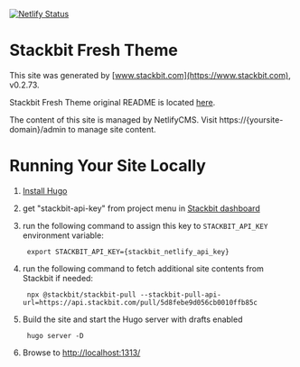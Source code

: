 [![Netlify Status](https://api.netlify.com/api/v1/badges/8514a96e-dba2-4b15-965f-8c1eb084511a/deploy-status)](https://app.netlify.com/sites/ricochetcode-dev/deploys)

# Stackbit Fresh Theme

This site was generated by [www.stackbit.com](https://www.stackbit.com), v0.2.73.

Stackbit Fresh Theme original README is located [here](./README.theme.md).

The content of this site is managed by NetlifyCMS. Visit https://{yoursite-domain}/admin to manage site content.

# Running Your Site Locally

1. [Install Hugo](https://gohugo.io/getting-started/quick-start/#step-1-install-hugo)

1. get "stackbit-api-key" from project menu in [Stackbit dashboard](https://app.stackbit.com/dashboard)

1. run the following command to assign this key to `STACKBIT_API_KEY` environment variable:

        export STACKBIT_API_KEY={stackbit_netlify_api_key}

1. run the following command to fetch additional site contents from Stackbit if needed:

        npx @stackbit/stackbit-pull --stackbit-pull-api-url=https://api.stackbit.com/pull/5d8febe9d056cb0010ffb85c

1. Build the site and start the Hugo server with drafts enabled

        hugo server -D

1. Browse to [http://localhost:1313/](http://localhost:1313/)
